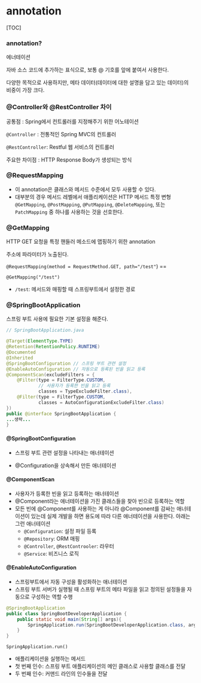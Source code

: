 # annotation

[TOC]

### annotation?

에너테이션

자바 소스 코드에 추가하는 표식으로, 보통 @ 기호를 앞에 붙여서 사용한다.

다양한 목적으로 사용하지만, 메타 데이터(데이터에 대한 설명을 담고 있는 데이터)의 비중이 가장 크다.





### @Controller와 @RestController 차이

공통점 : Spring에서 컨트롤러를 지정해주기 위한 어노테이션

`@Controller` : 전통적인 Spring MVC의 컨트롤러

`@RestController`: Restful 웹 서비스의 컨트롤러

 주요한 차이점 : HTTP Response Body가 생성되는 방식





### @RequestMapping

- 이 annotation은 클래스와 메서드 수준에서 모두 사용할 수 있다.
- 대부분의 경우 메서드 레벨에서 애플리케이션은 HTTP 메서드 특정 변형 `@GetMapping`, `@PostMapping`, `@PutMapping`, `@DeleteMapping`, 또는 `PatchMapping` 중 하나를 사용하는 것을 선호한다.





### @GetMapping

HTTP GET 요청을 특정 핸들러 메소드에 맵핑하기 위한 annotation

주소에 파라미터가 노출된다.

`@RequestMapping(method = RequestMethod.GET, path="/test"`) == 

`@GetMapping("/test")`

- `/test`: 메서드와 매핑할 때 스프링부트에서 설정한 경로





### @SpringBootApplication

스프링 부트 사용에 필요한 기본 설정을 해준다.

```java
// SpringBootApplication.java

@Target(ElementType.TYPE)
@Retention(RetentionPolicy.RUNTIME)
@Documented
@Inherited
@SpringBootConfiguration // 스프링 부트 관련 설정
@EnableAutoConfiguration // 자동으로 등록된 빈을 읽고 등록
@ComponentScan(excludeFilters = { 
    @Filter(type = FilterType.CUSTOM, 
            // 사용자가 등록한 빈을 읽고 등록
            classes = TypeExcludeFilter.class), 
    @Filter(type = FilterType.CUSTOM, 
            classes = AutoConfigurationExcludeFilter.class) 
})
public @interface SpringBootApplication {
...생략...
}
```

#### @SpringBootConfiguration

- 스프링 부트 관련 설정을 나타내는 애너테이션

- @Configuration을 상속해서 만든 애너테이션

#### @ComponentScan

- 사용자가 등록한 빈을 읽고 등록하는 애너테이션
- @Component라는 애너테이션을 가진 클래스들을 찾아 빈으로 등록하는 역할
- 모든 빈에 @Component를 사용하는 게 아니라 @Component를 감싸는 애너테이션이 있는데 실제 개발을 하면 용도에 따라 다른 애너테이션을 사용한다. 아래는 그런 애너테이션
  - `@Configuration`: 설정 파일 등록
  - `@Repository`: ORM 매핑
  - `@Controller`, `@RestControoler`: 라우터
  - `@Service`: 비즈니스 로직

#### @EnableAutoConfiguration

- 스프링부트에서 자동 구성을 활성화하는 애너테이션
- 스프링 부트 서버가 실행될 때 스프링 부트의 메타 파일을 읽고 정의된 설정들을 자동으로 구성하는 역할 수행



```java
@SpringBootApplication
public class SpringBootDeveloperApplication {
    public static void main(String[] args){
        SpringApplication.run(SpringBootDeveloperApplication.class, args);
    }
}
```

`SpringApplication.run()` 

- 애플리케이션을 실행하는 메서드
- 첫 번째 인수: 스프링 부트 애플리케이션의 메인 클래스로 사용할 클래스를 전달
- 두 번째 인수: 커맨드 라인의 인수들을 전달